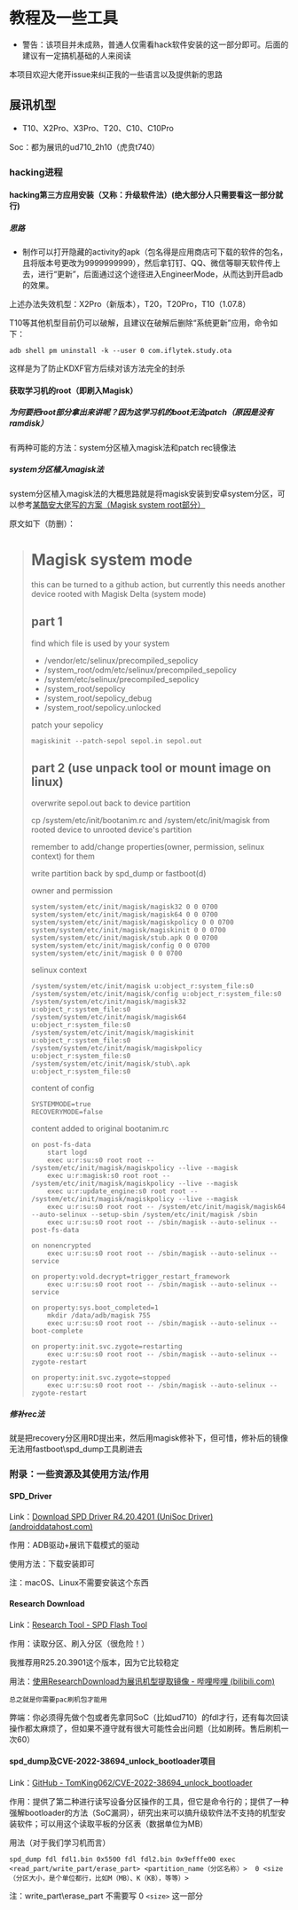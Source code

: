 # 教程及一些工具

* 警告：该项目并未成熟，普通人仅需看hack软件安装的这一部分即可。后面的建议有一定搞机基础的人来阅读

本项目欢迎大佬开issue来纠正我的一些语言以及提供新的思路

## 展讯机型

* T10、X2Pro、X3Pro、T20、C10、C10Pro

Soc：都为展讯的ud710_2h10（虎贲t740）

### hacking进程

#### hacking第三方应用安装（又称：升级软件法）(绝大部分人只需要看这一部分就行)

##### 思路

* 制作可以打开隐藏的activity的apk（包名得是应用商店可下载的软件的包名，且将版本号更改为9999999999），然后拿钉钉、QQ、微信等聊天软件传上去，进行“更新”，后面通过这个途径进入EngineerMode，从而达到开启adb的效果。

上述办法失效机型：X2Pro（新版本），T20，T20Pro，T10（1.07.8）

T10等其他机型目前仍可以破解，且建议在破解后删除“系统更新”应用，命令如下：

```
adb shell pm uninstall -k --user 0 com.iflytek.study.ota
```

这样是为了防止KDXF官方后续对该方法完全的封杀

#### 获取学习机的root（即刷入Magisk）

##### 为何要把root部分拿出来讲呢？因为这学习机的boot无法patch（原因是没有ramdisk）

有两种可能的方法：system分区植入magisk法和patch rec镜像法

##### system分区植入magisk法

system分区植入magisk法的大概思路就是将magisk安装到安卓system分区，可以参考[某酷安大佬写的方案（Magisk system root部分）](https://github.com/TomKing062/CVE-2022-38694_unlock_bootloader/wiki/Magisk)

原文如下（防删）：

> # Magisk system mode
>
> this can be turned to a github action, but currently this needs another device rooted with Magisk Delta (system mode)
>
> ## part 1
>
> find which file is used by your system
>
> * /vendor/etc/selinux/precompiled_sepolicy
> * /system_root/odm/etc/selinux/precompiled_sepolicy
> * /system/etc/selinux/precompiled_sepolicy
> * /system_root/sepolicy
> * /system_root/sepolicy_debug
> * /system_root/sepolicy.unlocked
>
> patch your sepolicy
>
> ```
> magiskinit --patch-sepol sepol.in sepol.out
> ```
>
> ## part 2 (use unpack tool or mount image on linux)
>
> overwrite sepol.out back to device partition
>
> cp /system/etc/init/bootanim.rc and /system/etc/init/magisk from rooted device to unrooted device's partition
>
> remember to add/change properties(owner, permission, selinux context) for them
>
> write partition back by spd_dump or fastboot(d)
>
> owner and permission
>
> ```
> system/system/etc/init/magisk/magisk32 0 0 0700
> system/system/etc/init/magisk/magisk64 0 0 0700
> system/system/etc/init/magisk/magiskpolicy 0 0 0700
> system/system/etc/init/magisk/magiskinit 0 0 0700
> system/system/etc/init/magisk/stub.apk 0 0 0700
> system/system/etc/init/magisk/config 0 0 0700
> system/system/etc/init/magisk 0 0 0700
> ```
>
> selinux context
>
> ```
> /system/system/etc/init/magisk u:object_r:system_file:s0
> /system/system/etc/init/magisk/config u:object_r:system_file:s0
> /system/system/etc/init/magisk/magisk32 u:object_r:system_file:s0
> /system/system/etc/init/magisk/magisk64 u:object_r:system_file:s0
> /system/system/etc/init/magisk/magiskinit u:object_r:system_file:s0
> /system/system/etc/init/magisk/magiskpolicy u:object_r:system_file:s0
> /system/system/etc/init/magisk/stub\.apk u:object_r:system_file:s0
> ```
>
> content of config
>
> ```
> SYSTEMMODE=true
> RECOVERYMODE=false
> ```
>
> content added to original bootanim.rc
>
> ```
> on post-fs-data
>     start logd
>     exec u:r:su:s0 root root -- /system/etc/init/magisk/magiskpolicy --live --magisk
>     exec u:r:magisk:s0 root root -- /system/etc/init/magisk/magiskpolicy --live --magisk
>     exec u:r:update_engine:s0 root root -- /system/etc/init/magisk/magiskpolicy --live --magisk
>     exec u:r:su:s0 root root -- /system/etc/init/magisk/magisk64 --auto-selinux --setup-sbin /system/etc/init/magisk /sbin
>     exec u:r:su:s0 root root -- /sbin/magisk --auto-selinux --post-fs-data
>
> on nonencrypted
>     exec u:r:su:s0 root root -- /sbin/magisk --auto-selinux --service
>
> on property:vold.decrypt=trigger_restart_framework
>     exec u:r:su:s0 root root -- /sbin/magisk --auto-selinux --service
>
> on property:sys.boot_completed=1
>     mkdir /data/adb/magisk 755
>     exec u:r:su:s0 root root -- /sbin/magisk --auto-selinux --boot-complete
>    
> on property:init.svc.zygote=restarting
>     exec u:r:su:s0 root root -- /sbin/magisk --auto-selinux --zygote-restart
>    
> on property:init.svc.zygote=stopped
>     exec u:r:su:s0 root root -- /sbin/magisk --auto-selinux --zygote-restart
> ```
>

##### 修补rec法

就是把recovery分区用RD提出来，然后用magisk修补下，但可惜，修补后的镜像无法用fastboot\spd_dump工具刷进去


### 附录：一些资源及其使用方法/作用

#### SPD_Driver

Link：[Download SPD Driver R4.20.4201 (UniSoc Driver) (androiddatahost.com)](https://androiddatahost.com/dsa6h)

作用：ADB驱动+展讯下载模式的驱动

使用方法：下载安装即可

注：macOS、Linux不需要安装这个东西

#### Research Download

Link：[Research Tool - SPD Flash Tool](https://spdflashtool.com/category/research-tool)

作用：读取分区、刷入分区（很危险！）

我推荐用R25.20.3901这个版本，因为它比较稳定

用法：[使用ResearchDownload为展讯机型提取镜像 - 哔哩哔哩 (bilibili.com)](https://www.bilibili.com/read/cv24981169/?jump_opus=1)

    总之就是你需要pac刷机包才能用

弊端：你必须得先做个包或者先拿同SoC（比如ud710）的fdl才行，还有每次回读操作都太麻烦了，但如果不遵守就有很大可能性会出问题（比如刷砖。售后刷机一次60）

#### spd_dump及CVE-2022-38694_unlock_bootloader项目

Link：[GitHub - TomKing062/CVE-2022-38694_unlock_bootloader](https://github.com/TomKing062/CVE-2022-38694_unlock_bootloader)

作用：提供了第二种进行读写设备分区操作的工具，但它是命令行的；提供了一种强解bootloader的方法（SoC漏洞），研究出来可以搞升级软件法不支持的机型安装软件；可以用这个读取平板的分区表（数据单位为MB）

用法（对于我们学习机而言）

```
spd_dump fdl fdl1.bin 0x5500 fdl fdl2.bin 0x9efffe00 exec <read_part/write_part/erase_part> <partition_name（分区名称）>  0 <size（分区大小，是个单位都行，比如M（MB）、K（KB），等等）>
```

注：write_part\erase_part 不需要写 0 `<size>` 这一部分
